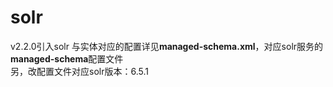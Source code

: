 # solr
v2.2.0引入solr
与实体对应的配置详见**managed-schema.xml**，对应solr服务的**managed-schema**配置文件  
另，改配置文件对应solr版本：6.5.1